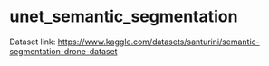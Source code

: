 # unet_semantic_segmentation

Dataset link: https://www.kaggle.com/datasets/santurini/semantic-segmentation-drone-dataset
